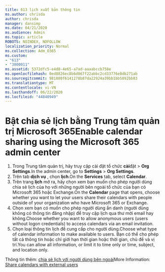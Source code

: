 ```yaml
---
title: 613 lịch xuất bản thông tin
ms.author: chrisda
author: chrisda
manager: dansimp
ms.date: 04/21/2020
ms.audience: Admin
ms.topic: article
ROBOTS: NOINDEX, NOFOLLOW
localization_priority: Normal
ms.collection: Adm_O365
ms.custom:
- "613"
- "3800011"
ms.assetid: 5372dfc5-e4d8-4e65-a7ad-aaaabccb758e
ms.openlocfilehash: 0ed8826ec8b6d867f22abbc2cd33776e8db271ab
ms.sourcegitcommit: 981880f6141278b87da22924a39bb1bb5892bb83
ms.translationtype: MT
ms.contentlocale: vi-VN
ms.lasthandoff: 06/22/2020
ms.locfileid: "44840949"
---
```

# <a name="enable-calendar-sharing-using-the-microsoft-365-admin-center"></a><span data-ttu-id="4624e-102">Bật chia sẻ lịch bằng Trung tâm quản trị Microsoft 365</span><span class="sxs-lookup"><span data-stu-id="4624e-102">Enable calendar sharing using the Microsoft 365 admin center</span></span>

1. <span data-ttu-id="4624e-103">Trong Trung tâm quản trị, hãy truy cập cài đặt tổ chức **cài**đặt   >   **Org Settings**.</span><span class="sxs-lookup"><span data-stu-id="4624e-103">In the admin center, go to  **Settings**  >  **Org Settings**.</span></span>
2. <span data-ttu-id="4624e-104">Trên tab **dịch vụ** , chọn **lịch**.</span><span class="sxs-lookup"><span data-stu-id="4624e-104">On the  **Services**  tab, select  **Calendar**.</span></span>
3. <span data-ttu-id="4624e-105">Trên trang **lịch** mở ra, hãy chọn xem bạn muốn cho phép người dùng chia sẻ lịch của họ với những người bên ngoài tổ chức của bạn có Microsoft 365 hoặc Exchange.</span><span class="sxs-lookup"><span data-stu-id="4624e-105">On the  **Calendar**  page that opens, choose whether you want to let your users share their calendars with people outside of your organization who have Microsoft 365 or Exchange.</span></span>
4. <span data-ttu-id="4624e-106">Chọn xem bạn có muốn cho phép người dùng ẩn danh (người dùng không có thông tin đăng nhập) để truy cập lịch qua thư mời email hay không.</span><span class="sxs-lookup"><span data-stu-id="4624e-106">Choose whether you want to allow anonymous users (users without logon credentials) to access calendars via an email invitation.</span></span>
5. <span data-ttu-id="4624e-107">Chọn loại thông tin lịch để cung cấp cho người dùng.</span><span class="sxs-lookup"><span data-stu-id="4624e-107">Choose what type of calendar information to make available to users.</span></span> <span data-ttu-id="4624e-108">Bạn có thể cho phép tất cả thông tin hoặc chỉ giới hạn thời gian hoặc thời gian, chủ đề và vị trí.</span><span class="sxs-lookup"><span data-stu-id="4624e-108">You can allow all information, or limit it to time only or time, subject, and location only.</span></span>

<span data-ttu-id="4624e-109">Thông tin thêm: [chia sẻ lịch với người dùng bên ngoài](https://docs.microsoft.com/microsoft-365/admin/manage/share-calendars-with-external-users)</span><span class="sxs-lookup"><span data-stu-id="4624e-109">More Information: [Share calendars with external users](https://docs.microsoft.com/microsoft-365/admin/manage/share-calendars-with-external-users)</span></span>

